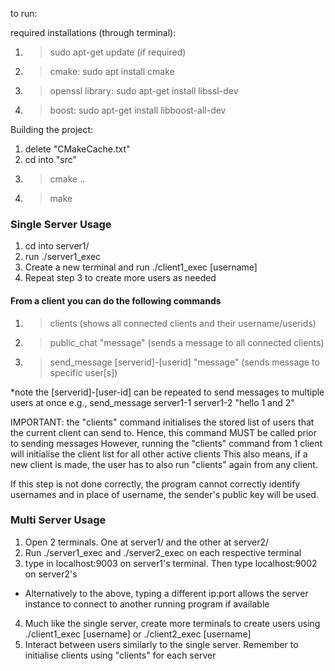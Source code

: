 to run:

required installations (through terminal):
1. > sudo apt-get update (if required)
2. > cmake: sudo apt install cmake
3. > openssl library: sudo apt-get install libssl-dev
4. > boost: sudo apt-get install libboost-all-dev


Building the project:

1. delete "CMakeCache.txt"
2. cd into "src"
3. > cmake ..
4. > make



### Single Server Usage
1. cd into server1/
2. run ./server1_exec
3. Create a new terminal and run ./client1_exec [username]
4. Repeat step 3 to create more users as needed


#### From a client you can do the following commands
1. > clients (shows all connected clients and their username/userids)
2. > public_chat "message"  (sends a message to all connected clients)
3. > send_message [serverid]-[userid] "message" (sends message to specific user[s])


*note the [serverid]-[user-id] can be repeated to send messages to multiple users at once
e.g., send_message server1-1 server1-2 "hello 1 and 2"

IMPORTANT:
the "clients" command initialises the stored list of users that the current client can send to.
Hence, this command MUST be called prior to sending messages
However, running the "clients" command from 1 client will initialise the client list for all other active clients
This also means, if a new client is made, the user has to also run "clients" again from any client.

If this step is not done correctly, the program cannot correctly identify usernames and in place of username, the sender's public key will be used.

### Multi Server Usage
1. Open 2 terminals. One at server1/ and the other at server2/
2. Run ./server1_exec and ./server2_exec on each respective terminal
3. type in localhost:9003 on server1's terminal. Then type localhost:9002 on server2's

* Alternatively to the above, typing a different ip:port allows the server instance to connect to another running program if available

4. Much like the single server, create more terminals to create users using ./client1_exec [username] or ./client2_exec [username]
5. Interact between users similarly to the single server. Remember to initialise clients using "clients" for each server


